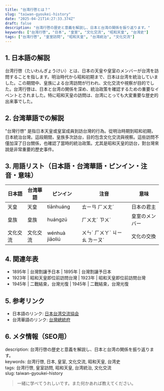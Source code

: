 ```yaml
---
title: "台湾行啓とは？"
slug: "taiwan-gyoukei-history"
date: "2025-04-21T14:27:33.374Z"
draft: false
description: "台湾行啓の歴史と意義を解説し、日本と台湾の関係を振り返ります。"
keywords: ["台湾行啓", "日本", "皇室", "文化交流", "昭和天皇", "台湾史"]
tags: ["台湾行啓", "皇室訪問", "昭和天皇", "台湾統治", "文化交流"]
---
```


## 1. 日本語の解説  
台湾行啓（たいわんぎょうけい）とは、日本の天皇や皇室のメンバーが台湾を訪問することを指します。明治時代から昭和初期まで、日本は台湾を統治していました。この期間中、皇族による台湾訪問が行われ、文化交流や視察が目的でした。台湾行啓は、日本と台湾の関係を深め、統治政策を確認するための重要なイベントとされました。特に昭和天皇の訪問は、台湾にとっても大変重要な歴史的出来事でした。

## 2. 台湾華語での解説  
"台灣行啓" 是指日本天皇或皇室成員到訪台灣的行為。從明治時期到昭和初期，日本統治台灣。這段期間，皇族多次訪台，目的包含文化交流與視察。這些訪問不僅加深了日台關係，也確認了當時的統治政策。尤其是昭和天皇的訪台，對台灣來說是非常重要的歷史事件。

## 3. 用語リスト（日本語・台湾華語・ピンイン・注音・意味）  

| 日本語       | 台湾華語  | ピンイン  | 注音       | 意味                  |
|--------------|-----------|-----------|------------|-----------------------|
| 天皇         | 天皇      | tiānhuáng | ㄊㄧㄢ ㄏㄨㄤˊ | 日本の君主           |
| 皇族         | 皇族      | huángzú   | ㄏㄨㄤˊ ㄗㄨˊ | 皇室のメンバー       |
| 文化交流     | 文化交流  | wénhuà jiāoliú | ㄨㄣˊ ㄏㄨㄚˋ ㄐㄧㄠ ㄌㄧㄡˊ | 文化の交換         |

## 4. 関連年表  

- 1895年 | 台灣割讓予日本 | 1895年 | 台灣割讓予日本
- 1923年 | 昭和天皇即位前訪問台灣 | 1923年 | 昭和天皇即位前訪問台灣
- 1945年 | 二戰結束，台灣光復 | 1945年 | 二戰結束，台灣光復

## 5. 参考リンク  

- 日本語のリンク: [日本台湾交流協会](https://www.koryu.or.jp/)
- 台湾華語のリンク: [台灣總統府](https://www.president.gov.tw/)

## 6. メタ情報（SEO用）  
description: 台湾行啓の歴史と意義を解説し、日本と台湾の関係を振り返ります。  
keywords: 台湾行啓, 日本, 皇室, 文化交流, 昭和天皇, 台湾史  
tags: 台湾行啓, 皇室訪問, 昭和天皇, 台湾統治, 文化交流  
slug: taiwan-gyoukei-history  

> 一緒に学べてうれしいです。また何かあれば教えてください。
